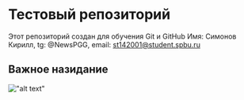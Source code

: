 # Тестовый репозиторий

Этот репозиторий создан для обучения Git и GitHub
Имя: Симонов Кирилл, tg: @NewsPGG, email: st142001@student.spbu.ru

## Важное назидание 

!["alt text"](https://raw.githubusercontent.com/louim/in-case-of-fire/refs/heads/master/in_case_of_fire.png)
